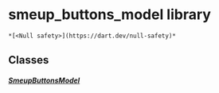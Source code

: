 


# smeup_buttons_model library






    *[<Null safety>](https://dart.dev/null-safety)*





## Classes

##### [SmeupButtonsModel](../smeup_models_widgets_smeup_buttons_model/SmeupButtonsModel-class.md)



 















